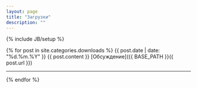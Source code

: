 ```yaml
---
layout: page
title: "Загрузки"
description: ""
---
```

{% include JB/setup %}

{% for post in site.categories.downloads %}
  {{ post.date | date: "%d.%m.%Y" }}
  {{ post.content }}
  [Обсуждение]({{ BASE_PATH }}{{ post.url }})

---
{% endfor %}